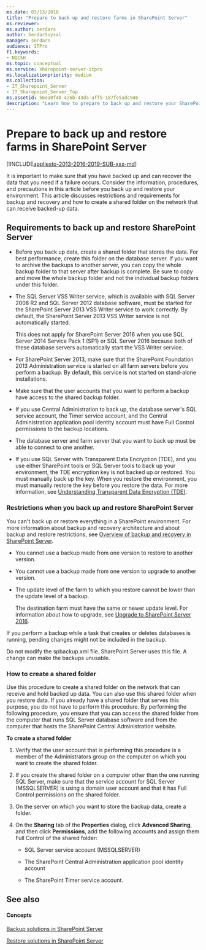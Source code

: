 ```yaml
---
ms.date: 03/13/2018
title: "Prepare to back up and restore farms in SharePoint Server"
ms.reviewer: 
ms.author: serdars
author: SerdarSoysal
manager: serdars
audience: ITPro
f1.keywords:
- NOCSH
ms.topic: conceptual
ms.service: sharepoint-server-itpro
ms.localizationpriority: medium
ms.collection:
- IT_Sharepoint_Server
- IT_Sharepoint_Server_Top
ms.assetid: 56ea0f40-426b-43da-aff5-187fe5adc946
description: "Learn how to prepare to back up and restore your SharePoint Server farm."
---
```


# Prepare to back up and restore farms in SharePoint Server

[!INCLUDE[appliesto-2013-2016-2019-SUB-xxx-md](../includes/appliesto-2013-2016-2019-SUB-xxx-md.md)] 
  
It is important to make sure that you have backed up and can recover the data that you need if a failure occurs. Consider the information, procedures, and precautions in this article before you back up and restore your environment. This article discusses restrictions and requirements for backup and recovery and how to create a shared folder on the network that can receive backed-up data.
  
## Requirements to back up and restore SharePoint Server

- Before you back up data, create a shared folder that stores the data. For best performance, create this folder on the database server. If you want to archive the backups to another server, you can copy the whole backup folder to that server after backup is complete. Be sure to copy and move the whole backup folder and not the individual backup folders under this folder.
    
- The SQL Server VSS Writer service, which is available with SQL Server 2008 R2 and SQL Server 2012 database software, must be started for the SharePoint Server 2013 VSS Writer service to work correctly. By default, the SharePoint Server 2013 VSS Writer service is not automatically started.
    
    This does not apply for SharePoint Server 2016 when you use SQL Server 2014 Service Pack 1 (SP1) or SQL Server 2016 because both of these database servers automatically start the VSS Writer service.
    
- For SharePoint Server 2013, make sure that the SharePoint Foundation 2013 Administration service is started on all farm servers before you perform a backup. By default, this service is not started on stand-alone installations.
    
- Make sure that the user accounts that you want to perform a backup have access to the shared backup folder.
    
- If you use Central Administration to back up, the database server's SQL service account, the Timer service account, and the Central Administration application pool identity account must have Full Control permissions to the backup locations.
    
- The database server and farm server that you want to back up must be able to connect to one another.
    
- If you use SQL Server with Transparent Data Encryption (TDE), and you use either SharePoint tools or SQL Server tools to back up your environment, the TDE encryption key is not backed up or restored. You must manually back up the key. When you restore the environment, you must manually restore the key before you restore the data. For more information, see [Understanding Transparent Data Encryption (TDE)](/sql/relational-databases/security/encryption/transparent-data-encryption?viewFallbackFrom=sql-server-2014).
    
### Restrictions when you back up and restore SharePoint Server

You can't back up or restore everything in a SharePoint environment. For more information about backup and recovery architecture and about backup and restore restrictions, see [Overview of backup and recovery in SharePoint Server](backup-and-recovery-overview.md).
  
- You cannot use a backup made from one version to restore to another version.
    
- You cannot use a backup made from one version to upgrade to another version.
    
- The update level of the farm to which you restore cannot be lower than the update level of a backup.
    
    The destination farm must have the same or newer update level. For information about how to upgrade, see [Upgrade to SharePoint Server 2016](../upgrade-and-update/upgrade-to-sharepoint-server-2016.md).
    
If you perform a backup while a task that creates or deletes databases is running, pending changes might not be included in the backup.
  
Do not modify the spbackup.xml file. SharePoint Server uses this file. A change can make the backups unusable.
  
### How to create a shared folder

Use this procedure to create a shared folder on the network that can receive and hold backed up data. You can also use this shared folder when you restore data. If you already have a shared folder that serves this purpose, you do not have to perform this procedure. By performing the following procedure, you ensure that you can access the shared folder from the computer that runs SQL Server database software and from the computer that hosts the SharePoint Central Administration website.
  
 **To create a shared folder**
  
1. Verify that the user account that is performing this procedure is a member of the Administrators group on the computer on which you want to create the shared folder.
    
2. If you create the shared folder on a computer other than the one running SQL Server, make sure that the service account for SQL Server (MSSQLSERVER) is using a domain user account and that it has Full Control permissions on the shared folder.
    
3. On the server on which you want to store the backup data, create a folder.
    
4. On the **Sharing** tab of the **Properties** dialog, click **Advanced Sharing**, and then click **Permissions**, add the following accounts and assign them Full Control of the shared folder:
    
   - SQL Server service account (MSSQLSERVER)
    
   - The SharePoint Central Administration application pool identity account
    
   - The SharePoint Timer service account.
    
## See also

#### Concepts

[Backup solutions in SharePoint Server](backup.md)
  
[Restore solutions in SharePoint Server](restore.md)

